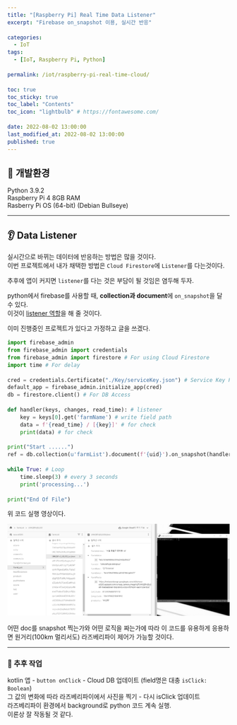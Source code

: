 ```yaml
---
title: "[Raspberry Pi] Real Time Data Listener"  
excerpt: "Firebase on_snapshot 이용, 실시간 반응"

categories:
  - IoT
tags:
  - [IoT, Raspberry Pi, Python]

permalink: /iot/raspberry-pi-real-time-cloud/

toc: true
toc_sticky: true
toc_label: "Contents"
toc_icon: "lightbulb" # https://fontawesome.com/
 
date: 2022-08-02 13:00:00
last_modified_at: 2022-08-02 13:00:00
published: true
---
```


## 🔧 개발환경

Python 3.9.2  
Raspberry Pi 4 8GB RAM  
Rasberry Pi OS (64-bit) (Debian Bullseye)  

---  

## 👂 Data Listener

실시간으로 바뀌는 데이터에 반응하는 방법은 많을 것이다.  
이번 프로젝트에서 내가 채택한 방법은 `Cloud Firestore`에 `Listener`를 다는것이다.  

추후에 앱이 커지면 `listener`를 다는 것은 부담이 될 것임은 염두해 두자.  

python에서 firebase를 사용할 때, **collection과 document**에 `on_snapshot`을 달 수 있다.  
이것이 <u>listener 역할</u>을 해 줄 것이다.  

이미 진행중인 프로젝트가 있다고 가정하고 글을 쓰겠다.  

```python
import firebase_admin
from firebase_admin import credentials
from firebase_admin import firestore # For using Cloud Firestore
import time # For delay

cred = credentials.Certificate("./Key/serviceKey.json") # Service Key Path
default_app = firebase_admin.initialize_app(cred)
db = firestore.client() # For DB Access

def handler(keys, changes, read_time): # listener
	key = keys[0].get('farmName') # write field path 
	data = f'{read_time} / [{key}]' # for check
	print(data) # for check

print("Start ......")
ref = db.collection(u'farmList').document(f'{uid}').on_snapshot(handler) # snapshot 찰칵!

while True: # Loop
	time.sleep(3) # every 3 seconds
	print('processing...')

print("End Of File")
```

위 코드 실행 영상이다.  

<a href="https://kdjun97.github.io/assets/images/post_img/iot/raspberry-pi-real-time-cloud/result.gif">
  <img src="/assets/images/post_img/iot/raspberry-pi-real-time-cloud/result.gif" alt="result">
</a>  

어떤 doc를 snapshot 찍는가와 어떤 로직을 짜는가에 따라 이 코드를 유용하게 응용하면 원거리(100km 멀리서도) 라즈베리파이 제어가 가능할 것이다.  

---  

### 🔔 추후 작업

kotlin 앱 - `button onClick` - Cloud DB 업데이트 (field명은 대충 `isClick: Boolean`)  
그 값의 변화에 따라 라즈베리파이에서 사진을 찍기 - 다시 isClick 업데이트  
라즈베리파이 환경에서 background로 python 코드 계속 실행.  
이론상 잘 작동될 것 같다.  